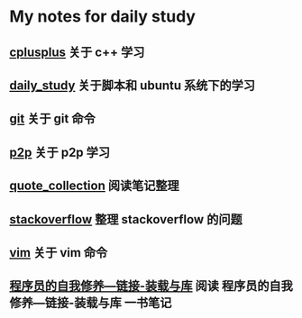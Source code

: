 # My notes for daily study

## [cplusplus](./cplusplus/) 关于 c++ 学习

## [daily_study](./daily_study/) 关于脚本和 ubuntu 系统下的学习

## [git](./git/) 关于 git 命令

## [p2p](./p2p/) 关于 p2p 学习

## [quote_collection](./quote_collection/) 阅读笔记整理

## [stackoverflow](./stackoverflow/) 整理 stackoverflow 的问题

## [vim](./vim/) 关于 vim 命令

## [程序员的自我修养—链接-装载与库](./程序员的自我修养—链接-装载与库/) 阅读 程序员的自我修养—链接-装载与库 一书笔记